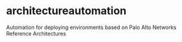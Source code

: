 # architectureautomation
Automation for deploying environments based on Palo Alto Networks Reference Architectures
